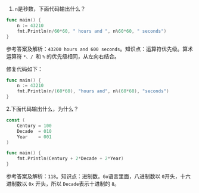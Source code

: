 1. `n`是秒数，下面代码输出什么？

```go
func main() {
    n := 43210
    fmt.Println(n/60*60, " hours and ", n%60*60, " seconds")
}
```

参考答案及解析：`43200 hours and 600 seconds`。知识点：运算符优先级。算术运算符 `*、/ `和 `%` 的优先级相同，从左向右结合。

修复代码如下：

```go
func main() {
    n := 43210
    fmt.Println(n/(60*60), "hours and", n%(60*60), "seconds")
}
```

2.下面代码输出什么，为什么？

```go
const (
    Century = 100
    Decade  = 010
    Year    = 001
)

func main() {
    fmt.Println(Century + 2*Decade + 2*Year)
}
```

参考答案及解析：`118`。知识点：进制数。`Go`语言里面，八进制数以 `0`开头，十六进制数以 `0x` 开头，所以 `Decade`表示十进制的 `8`。